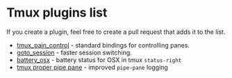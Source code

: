 # Tmux plugins list

If you create a plugin, feel free to create a pull request that adds it to the
list.

- [tmux_pain_control](https://github.com/bruno-/tmux_pain_control) - standard
  bindings for controlling panes.
- [goto_session](https://github.com/bruno-/tmux_goto_session) - faster session
  switching.
- [battery_osx](https://github.com/bruno-/tmux_battery_osx) - battery status
  for OSX in tmux `status-right`
- [tmux proper pipe pane](https://github.com/bruno-/tmux_ppp) - improved
  `pipe-pane` logging
